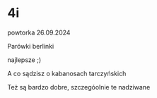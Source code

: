 # 4i
powtorka
26.09.2024

Parówki berlinki

najlepsze ;)

A co sądzisz o kabanosach tarczyńskich

Też są bardzo dobre, szczegóolnie te nadziwane
